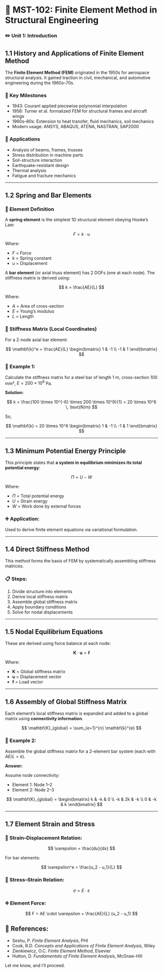 
# 📘 **MST-102: Finite Element Method in Structural Engineering**

### ✏️ Unit 1: Introduction


## 1.1 History and Applications of Finite Element Method

The **Finite Element Method (FEM)** originated in the 1950s for aerospace structural analysis. It gained traction in civil, mechanical, and automotive engineering during the 1960s–70s.

### 📌 Key Milestones

* 1943: Courant applied piecewise polynomial interpolation
* 1956: Turner et al. formalized FEM for structural frames and aircraft wings
* 1960s–80s: Extension to heat transfer, fluid mechanics, soil mechanics
* Modern usage: ANSYS, ABAQUS, ATENA, NASTRAN, SAP2000

### 🔧 Applications

* Analysis of beams, frames, trusses
* Stress distribution in machine parts
* Soil-structure interaction
* Earthquake-resistant design
* Thermal analysis
* Fatigue and fracture mechanics

---

## 1.2 Spring and Bar Elements

### 📍 Element Definition

A **spring element** is the simplest 1D structural element obeying Hooke’s Law:

$$
F = k \cdot u
$$

Where:

* $F$ = Force
* $k$ = Spring constant
* $u$ = Displacement

A **bar element** (or axial truss element) has 2 DOFs (one at each node). The stiffness matrix is derived using:

$$
k = \frac{AE}{L}
$$

Where:

* $A$ = Area of cross-section
* $E$ = Young’s modulus
* $L$ = Length

### 🔹 Stiffness Matrix (Local Coordinates)

For a 2-node axial bar element:

$$
\mathbf{k}^e = \frac{AE}{L}
\begin{bmatrix}
1 & -1 \\
-1 & 1
\end{bmatrix}
$$

### 🧠 **Example 1:**

Calculate the stiffness matrix for a steel bar of length 1 m, cross-section 100 mm², $E = 200 \times 10^9$ Pa.

**Solution:**

$$
k = \frac{100 \times 10^{-6} \times 200 \times 10^9}{1} = 20 \times 10^6 \, \text{N/m}
$$

So,

$$
\mathbf{k} = 20 \times 10^6
\begin{bmatrix}
1 & -1 \\
-1 & 1
\end{bmatrix}
$$

---

## 1.3 Minimum Potential Energy Principle

This principle states that **a system in equilibrium minimizes its total potential energy**:

$$
\Pi = U - W
$$

Where:

* $\Pi$ = Total potential energy
* $U$ = Strain energy
* $W$ = Work done by external forces

### ➕ Application:

Used to derive finite element equations via variational formulation.

---

## 1.4 Direct Stiffness Method

This method forms the basis of FEM by systematically assembling stiffness matrices.

### 📋 Steps:

1. Divide structure into elements
2. Derive local stiffness matrix
3. Assemble global stiffness matrix
4. Apply boundary conditions
5. Solve for nodal displacements

---

## 1.5 Nodal Equilibrium Equations

These are derived using force balance at each node:

$$
\mathbf{K} \cdot \mathbf{u} = \mathbf{f}
$$

Where:

* $\mathbf{K}$ = Global stiffness matrix
* $\mathbf{u}$ = Displacement vector
* $\mathbf{f}$ = Load vector

---

## 1.6 Assembly of Global Stiffness Matrix

Each element’s local stiffness matrix is expanded and added to a global matrix using **connectivity information**.

$$
\mathbf{K}_{global} = \sum_{e=1}^{n} \mathbf{k}^{e}
$$

### 🧠 **Example 2:**

Assemble the global stiffness matrix for a 2-element bar system (each with $AE/L = k$).

**Answer:**

Assume node connectivity:

* Element 1: Node 1–2
* Element 2: Node 2–3

$$
\mathbf{K}_{global} =
\begin{bmatrix}
k & -k & 0 \\
-k & 2k & -k \\
0 & -k & k
\end{bmatrix}
$$

---

## 1.7 Element Strain and Stress

### 📎 Strain–Displacement Relation:

$$
\varepsilon = \frac{du}{dx}
$$

For bar elements:

$$
\varepsilon^e = \frac{u_2 - u_1}{L}
$$

### 📎 Stress–Strain Relation:

$$
\sigma = E \cdot \varepsilon
$$

### ➕ Element Force:

$$
F = AE \cdot \varepsilon = \frac{AE}{L} (u_2 - u_1)
$$


## 📘 References:

* Seshu, P. *Finite Element Analysis*, PHI
* Cook, R.D. *Concepts and Applications of Finite Element Analysis*, Wiley
* Zienkiewicz, O.C. *Finite Element Method*, Elsevier
* Hutton, D. *Fundamentals of Finite Element Analysis*, McGraw-Hill

Let me know, and I’ll proceed.
